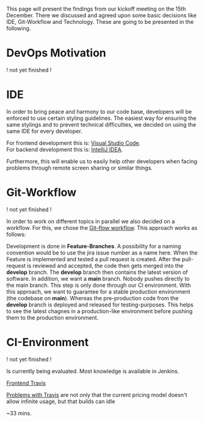 This page will present the findings from our kickoff meeting on the 15th December.
There we discussed and agreed upon some basic decisions like IDE, Git-Workflow and Technology.
These are going to be presented in the following.

# DevOps Motivation

! not yet finished !



# IDE

In order to bring peace and harmony to our code base, developers will be enforced to use certain styling guidelines.
The easiest way for ensuring the same stylings and to prevent technical difficulties, we decided on using the same IDE for every developer.

For frontend development this is: [Visual Studio Code](https://code.visualstudio.com/). <br>
For backend development this is: [IntelliJ IDEA](https://www.jetbrains.com/de-de/idea/). <br>

Furthermore, this will enable us to easily help other developers when facing problems through remote screen sharing or similar things.


# Git-Workflow

! not yet finished !

In order to work on different topics in parallel we also decided on a workflow.
For this, we chose the [Git-flow workflow](https://www.atlassian.com/de/git/tutorials/comparing-workflows/gitflow-workflow).
This approach works as follows:

Development is done in **Feature-Branches**. A possibility for a naming convention would be to use the jira issue number as a name here.
When the Feature is implemented and tested a pull request is created.
After the pull-request is reviewed and accepted, the code then gets merged into the **develop** branch.
The **develop** branch then contains the latest version of software.
In addition, we want a **main** branch. Nobody pushes directly to the main branch. This step is only done through our CI environment.
With this approach, we want to guarantee for a stable production environment (the codebase on **main**). Whereas the pre-production code from the **develop** branch is deployed and released for testing-purposes. This helps to see the latest chagnes in a production-like environment before pushing them to the production environment.


# CI-Environment

! not yet finished !



Is currently being evaluated. Most knowledge is available in Jenkins.

[Frontend Travis](https://travis-ci.com/github/IT-REX-Platform/Frontend)

[Problems with Travis](https://travis-ci.community/t/builds-hang-in-queued-state/10250) are not only that the current pricing model doesn't allow infinite usage, but that builds can idle 

~33 mins.
